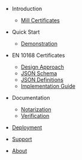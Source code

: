 - Introduction
  - [Mill Certificates](mill_certificates.md)

- Quick Start
  - [Demonstration](demonstration.md)

- EN 10168 Certificates
  - [Design Approach](design_approach.md)
  - [JSON Schema](json_schema.md)
  - [JSON Definitions](json_definitions.md)
  - [Implementation Guide](implementation_guide.md)

- Documentation
  - [Notarization](notarization.md)
  - [Verification](verification.md)

- [Deployment](deployment.md)

- [Support](support.md)

- [About](about.md)


